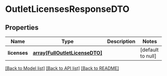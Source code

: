 # OutletLicensesResponseDTO

## Properties
Name | Type | Description | Notes
------------ | ------------- | ------------- | -------------
**licenses** | [**array[FullOutletLicenseDTO]**](FullOutletLicenseDTO.md) |  | [default to null]

[[Back to Model list]](../README.md#documentation-for-models) [[Back to API list]](../README.md#documentation-for-api-endpoints) [[Back to README]](../README.md)


